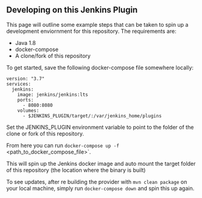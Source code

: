 ## Developing on this Jenkins Plugin

This page will outline some example steps that can be taken to spin up a development enviornment for this repository. The requirements are:

* Java 1.8
* docker-compose
* A clone/fork of this repository


To get started, save the following docker-compose file somewhere locally:

```
version: "3.7"
services:
  jenkins:
    image: jenkins/jenkins:lts
    ports:
      - 8080:8080
    volumes:
      - $JENKINS_PLUGIN/target/:/var/jenkins_home/plugins
```

Set the JENKINS_PLUGIN environment variable to point to the folder of the clone or fork of this repository.

From here you can run `docker-compose up -f `<path_to_docker_compose_file>`.

This will spin up the Jenkins docker image and auto mount the target folder of this repository (the location where the binary is built)

To see updates, after re building the provider with `mvn clean package` on your local machine, simply run `docker-compose down` and spin this up again.
